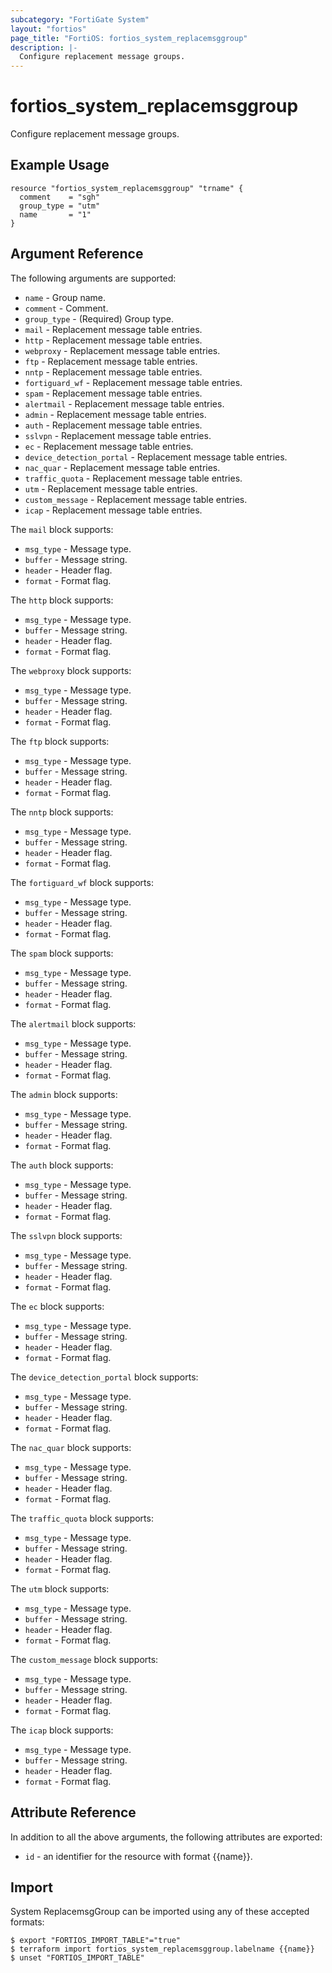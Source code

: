 ```yaml
---
subcategory: "FortiGate System"
layout: "fortios"
page_title: "FortiOS: fortios_system_replacemsggroup"
description: |-
  Configure replacement message groups.
---
```


# fortios_system_replacemsggroup
Configure replacement message groups.

## Example Usage

```hcl
resource "fortios_system_replacemsggroup" "trname" {
  comment    = "sgh"
  group_type = "utm"
  name       = "1"
}
```

## Argument Reference

The following arguments are supported:

* `name` - Group name.
* `comment` - Comment.
* `group_type` - (Required) Group type.
* `mail` - Replacement message table entries.
* `http` - Replacement message table entries.
* `webproxy` - Replacement message table entries.
* `ftp` - Replacement message table entries.
* `nntp` - Replacement message table entries.
* `fortiguard_wf` - Replacement message table entries.
* `spam` - Replacement message table entries.
* `alertmail` - Replacement message table entries.
* `admin` - Replacement message table entries.
* `auth` - Replacement message table entries.
* `sslvpn` - Replacement message table entries.
* `ec` - Replacement message table entries.
* `device_detection_portal` - Replacement message table entries.
* `nac_quar` - Replacement message table entries.
* `traffic_quota` - Replacement message table entries.
* `utm` - Replacement message table entries.
* `custom_message` - Replacement message table entries.
* `icap` - Replacement message table entries.

The `mail` block supports:

* `msg_type` - Message type.
* `buffer` - Message string.
* `header` - Header flag.
* `format` - Format flag.

The `http` block supports:

* `msg_type` - Message type.
* `buffer` - Message string.
* `header` - Header flag.
* `format` - Format flag.

The `webproxy` block supports:

* `msg_type` - Message type.
* `buffer` - Message string.
* `header` - Header flag.
* `format` - Format flag.

The `ftp` block supports:

* `msg_type` - Message type.
* `buffer` - Message string.
* `header` - Header flag.
* `format` - Format flag.

The `nntp` block supports:

* `msg_type` - Message type.
* `buffer` - Message string.
* `header` - Header flag.
* `format` - Format flag.

The `fortiguard_wf` block supports:

* `msg_type` - Message type.
* `buffer` - Message string.
* `header` - Header flag.
* `format` - Format flag.

The `spam` block supports:

* `msg_type` - Message type.
* `buffer` - Message string.
* `header` - Header flag.
* `format` - Format flag.

The `alertmail` block supports:

* `msg_type` - Message type.
* `buffer` - Message string.
* `header` - Header flag.
* `format` - Format flag.

The `admin` block supports:

* `msg_type` - Message type.
* `buffer` - Message string.
* `header` - Header flag.
* `format` - Format flag.

The `auth` block supports:

* `msg_type` - Message type.
* `buffer` - Message string.
* `header` - Header flag.
* `format` - Format flag.

The `sslvpn` block supports:

* `msg_type` - Message type.
* `buffer` - Message string.
* `header` - Header flag.
* `format` - Format flag.

The `ec` block supports:

* `msg_type` - Message type.
* `buffer` - Message string.
* `header` - Header flag.
* `format` - Format flag.

The `device_detection_portal` block supports:

* `msg_type` - Message type.
* `buffer` - Message string.
* `header` - Header flag.
* `format` - Format flag.

The `nac_quar` block supports:

* `msg_type` - Message type.
* `buffer` - Message string.
* `header` - Header flag.
* `format` - Format flag.

The `traffic_quota` block supports:

* `msg_type` - Message type.
* `buffer` - Message string.
* `header` - Header flag.
* `format` - Format flag.

The `utm` block supports:

* `msg_type` - Message type.
* `buffer` - Message string.
* `header` - Header flag.
* `format` - Format flag.

The `custom_message` block supports:

* `msg_type` - Message type.
* `buffer` - Message string.
* `header` - Header flag.
* `format` - Format flag.

The `icap` block supports:

* `msg_type` - Message type.
* `buffer` - Message string.
* `header` - Header flag.
* `format` - Format flag.


## Attribute Reference

In addition to all the above arguments, the following attributes are exported:
* `id` - an identifier for the resource with format {{name}}.

## Import

System ReplacemsgGroup can be imported using any of these accepted formats:
```
$ export "FORTIOS_IMPORT_TABLE"="true"
$ terraform import fortios_system_replacemsggroup.labelname {{name}}
$ unset "FORTIOS_IMPORT_TABLE"
```
